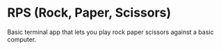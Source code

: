 # RPS (Rock, Paper, Scissors)
Basic terminal app that lets you play rock paper scissors against a basic computer. 